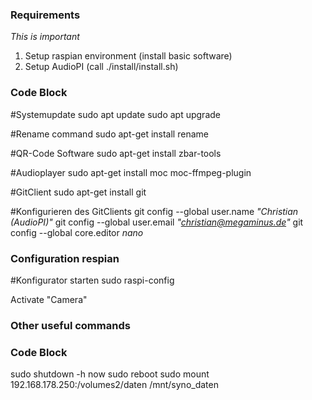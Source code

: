 ### Requirements

*This is important*

1. Setup raspian environment (install basic software)
2. Setup AudioPI (call ./install/install.sh)


### Code Block
#Systemupdate
sudo apt update
sudo apt upgrade

#Rename command
sudo apt-get install rename

#QR-Code Software
sudo apt-get install zbar-tools

#Audioplayer
sudo apt-get install moc moc-ffmpeg-plugin

#GitClient
sudo apt-get install git

#Konfigurieren des GitClients
git config --global user.name *"Christian (AudioPI)"*
git config --global user.email *"christian@megaminus.de"*
git config --global core.editor *nano*


### Configuration respian

#Konfigurator starten
sudo raspi-config

Activate "Camera"


### Other useful commands

### Code Block
sudo shutdown -h now
sudo reboot
sudo mount 192.168.178.250:/volumes2/daten /mnt/syno_daten
